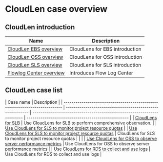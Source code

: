 # CloudLen case overview

## CloudLen introduction

| Name                                         | Description                    |
| -------------------------------------------- | ------------------------------ |
| [CloudLen EBS overview](./ebsintro.md)       | CloudLens for EBS introduction |
| [CloudLen OSS overview](./ossintro.md)       | CloudLens for OSS introduction |
| [CloudLen SLS overview](./slslenintro.md)    | CloudLens for SLS introduction |
| [Flowlog Center overview](./flowlogintro.md) | Introduces Flow Log Center     |

## CloudLen case list

| Case name                                                                     | Description                                                 |
| ----------------------------------------------------------------------------- | ----------------------------------------------------------- | ------------------------------------------------------------------------- | ---------------------------------------------------- |
| [CloudLens for SLB](./slb.md)                                                 | Use CloudLens for SLB to perform comprehensive observation. |
| [Use CloudLens for SLS to monitor project resource quotas](./slsquota.md)     |                                                             | [Use CloudLens for SLS to monitor project resource quotas](./slsquota.md) | CloudLens for SLS to monitor project resource quotas |
|                                                                               |
| [Use CloudLens for OSS to observe server performance metrics](./ossaccess.md) | Use CloudLens for OSS to observe server performance metrics |
| [Use CloudLens for RDS to collect and use logs](./rds.md)                     | Use CloudLens for RDS to collect and use logs               |
